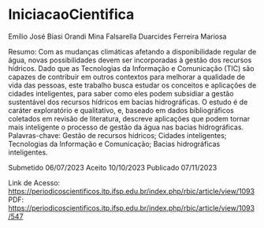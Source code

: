 # IniciacaoCientifica

Emílio José Biasi
Orandi Mina Falsarella
Duarcides Ferreira Mariosa

Resumo: Com as mudanças climáticas afetando a disponibilidade regular de água, novas possibilidades devem 
ser incorporadas à gestão dos recursos hídricos. Dado que as Tecnologias da Informação e Comunicação (TIC) 
são capazes de contribuir em outros contextos para melhorar a qualidade de vida das pessoas, este trabalho busca 
estudar os conceitos e aplicações de cidades inteligentes, para saber como eles podem subsidiar a gestão sustentável 
dos recursos hídricos em bacias hidrográficas. O estudo é de caráter exploratório e qualitativo, e, baseado em dados 
bibliográficos coletados em revisão de literatura, descreve aplicações que podem tornar mais inteligente o processo 
de gestão da água nas bacias hidrográficas. 
Palavras-chave: Gestão de recursos hídricos; Cidades inteligentes; Tecnologias da Informação e Comunicação; 
Bacias hidrográficas inteligentes. 

Submetido 06/07/2023 Aceito 10/10/2023 Publicado 07/11/2023 

Link de Acesso: https://periodicoscientificos.itp.ifsp.edu.br/index.php/rbic/article/view/1093
PDF: https://periodicoscientificos.itp.ifsp.edu.br/index.php/rbic/article/view/1093/547
